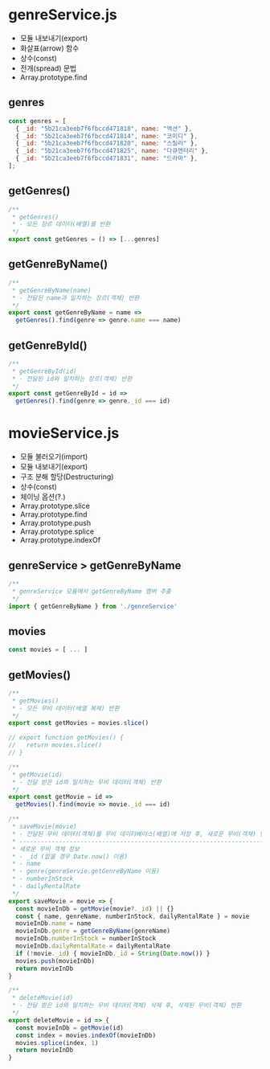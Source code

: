 # genreService.js

- 모듈 내보내기(export)
- 화살표(arrow) 함수
- 상수(const)
- 전개(spread) 문법
- Array.prototype.find

## genres

```js
const genres = [
  { _id: "5b21ca3eeb7f6fbccd471818", name: "액션" },
  { _id: "5b21ca3eeb7f6fbccd471814", name: "코미디" },
  { _id: "5b21ca3eeb7f6fbccd471820", name: "스릴러" },
  { _id: "5b21ca3eeb7f6fbccd471825", name: "다큐멘터리" },
  { _id: "5b21ca3eeb7f6fbccd471831", name: "드라마" },
];
```

## getGenres()

```js
/**
 * getGenres()
 * - 모든 장르 데이터(배열)를 반환
 */
export const getGenres = () => [...genres]
```

## getGenreByName()

```js
/**
 * getGenreByName(name)
 * - 전달된 name과 일치하는 장르(객체) 반환
 */
export const getGenreByName = name =>
  getGenres().find(genre => genre.name === name)
```

## getGenreById()

```js
/**
 * getGenreById(id)
 * - 전달된 id와 일치하는 장르(객체) 반환
 */
export const getGenreById = id =>
  getGenres().find(genre => genre._id === id)
```

# movieService.js

- 모듈 불러오기(import)
- 모듈 내보내기(export)
- 구조 분해 할당(Destructuring)
- 상수(const)
- 체이닝 옵션(?.)
- Array.prototype.slice
- Array.prototype.find
- Array.prototype.push
- Array.prototype.splice
- Array.prototype.indexOf

## genreService > getGenreByName

```js
/**
 * genreService 모듈에서 getGenreByName 멤버 추출
 */
import { getGenreByName } from './genreService'
```

## movies

```js
const movies = [ ... ]
```

## getMovies()

```js
/**
 * getMovies()
 * - 모든 무비 데이터(배열 복제) 반환
 */
export const getMovies = movies.slice()

// export function getMovies() {
//   return movies.slice()
// }
```
```js
/**
 * getMovie(id)
 * - 전달 받은 id와 일치하는 무비 데이터(객체) 반환
 */
export const getMovie = id =>
  getMovies().find(movie => movie._id === id)
```

```js
/**
 * saveMovie(movie)
 * - 전달된 무비 데이터(객체)를 무비 데이터베이스(배열)에 저장 후, 새로운 무비(객체) 반환
 * --------------------------------------------------------------------
 * 새로운 무비 객체 정보
 * - _id (없을 경우 Date.now() 이용)
 * - name
 * - genre(genreServie.getGenreByName 이용)
 * - numberInStock
 * - dailyRentalRate
 */
export saveMovie = movie => {
  const movieInDb = getMovie(movie?._id) || {}
  const { name, genreName, numberInStock, dailyRentalRate } = movie
  movieInDb.name = name
  movieInDb.genre = getGenreByName(genreName)
  movieInDb.numberInStock = numberInStock
  movieInDb.dailyRentalRate = dailyRentalRate
  if (!movie._id) { movieInDb._id = String(Date.now()) }
  movies.push(movieInDb)
  return movieInDb
}
```

```js
/**
 * deleteMovie(id)
 * - 전달 받은 id와 일치하는 무비 데이터(객체) 삭제 후, 삭제된 무비(객체) 반환
 */
export deleteMovie = id => {
  const movieInDb = getMovie(id)
  const index = movies.indexOf(movieInDb)
  movies.splice(index, 1)
  return movieInDb
}

```
